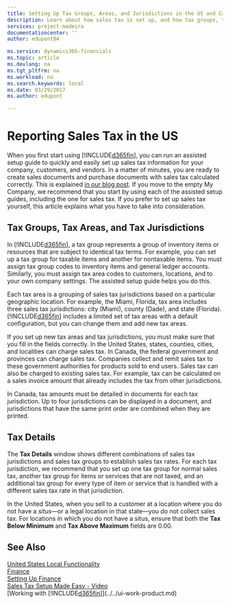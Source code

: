```yaml
---
title: Setting Up Tax Groups, Areas, and Jurisdictions in the US and Canada | Microsoft Docs
description: Learn about how sales tax is set up, and how tax groups, tax areas (states, counties, cities, and localities), tax jurisdictions, and tax details work.
services: project-madeira
documentationcenter: ''
author: edupont04

ms.service: dynamics365-financials
ms.topic: article
ms.devlang: na
ms.tgt_pltfrm: na
ms.workload: na
ms.search.keywords: local
ms.date: 03/29/2017
ms.author: edupont

---
```

# Reporting Sales Tax in the US
When you first start using [!INCLUDE[d365fin](../../includes/d365fin_md.md)], you can run an assisted setup guide to quickly and easily set up sales tax information for your company, customers, and vendors. In a matter of minutes, you are ready to create sales documents and purchase documents with sales tax calculated correctly. This is explained [in our blog post](https://madeira.microsoft.com/blog/sales-tax-setup-made-easy).
If you move to the empty My Company, we recommend that you start by using each of the assisted setup guides, including the one for sales tax. If you prefer to set up sales tax yourself, this article explains what you have to take into consideration.  

## Tax Groups, Tax Areas, and Tax Jurisdictions
In [!INCLUDE[d365fin](../../includes/d365fin_md.md)], a tax group represents a group of inventory items or resources that are subject to identical tax terms. For example, you can set up a tax group for taxable items and another for nontaxable items. You must assign tax group codes to inventory items and general ledger accounts. Similarly, you must assign tax area codes to customers, locations, and to your own company settings. The assisted setup guide helps you do this.  

Each tax area is a grouping of sales tax jurisdictions based on a particular geographic location. For example, the Miami, Florida, tax area includes three sales tax jurisdictions: city (Miami), county (Dade), and state (Florida). [!INCLUDE[d365fin](../../includes/d365fin_md.md)] includes a limited set of tax areas with a default configuration, but you can change them and add new tax areas.  

If you set up new tax areas and tax jurisdictions, you must make sure that you fill in the fields correctly. In the United States, states, counties, cities, and localities can charge sales tax. In Canada, the federal government and provinces can charge sales tax. Companies collect and remit sales tax to these government authorities for products sold to end users. Sales tax can also be charged to existing sales tax. For example, tax can be calculated on a sales invoice amount that already includes the tax from other jurisdictions.  

In Canada, tax amounts must be detailed in documents for each tax jurisdiction. Up to four jurisdictions can be displayed in a document, and jurisdictions that have the same print order are combined when they are printed.  

## Tax Details
The **Tax Details** window shows different combinations of sales tax jurisdictions and sales tax groups to establish sales tax rates. For each tax jurisdiction, we recommend that you set up one tax group for normal sales tax, another tax group for items or services that are not taxed, and an additional tax group for every type of item or service that is handled with a different sales tax rate in that jurisdiction.  

In the United States, when you sell to a customer at a location where you do not have a *situs*—or a legal location in that state—you do not collect sales tax. For locations in which you do not have a situs, ensure that both the **Tax Below Minimum** and **Tax Above Maximum** fields are 0.00.  

## See Also
[United States Local Functionality](united-states-local-functionality.md)  
[Finance](../../finance.md)  
[Setting Up Finance](../../finance.md)  
[Sales Tax Setup Made Easy - Video](https://madeira.microsoft.com/blog/sales-tax-setup-made-easy)  
[Working with [!INCLUDE[d365fin](../../includes/d365fin_md.md)]](../../ui-work-product.md)  
